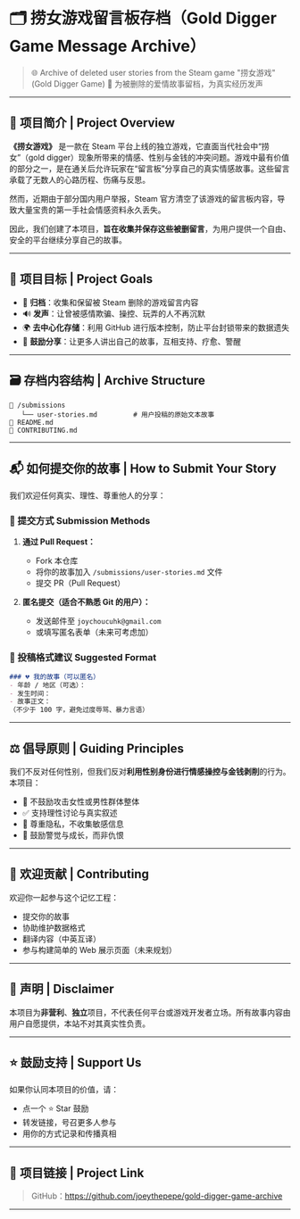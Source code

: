 # 🗂 捞女游戏留言板存档（Gold Digger Game Message Archive）

> 🌐 Archive of deleted user stories from the Steam game "捞女游戏" (Gold Digger Game)
> 🎯 为被删除的爱情故事留档，为真实经历发声

---

## 🧭 项目简介 | Project Overview

**《捞女游戏》** 是一款在 Steam 平台上线的独立游戏，它直面当代社会中“捞女”（gold digger）现象所带来的情感、性别与金钱的冲突问题。游戏中最有价值的部分之一，是在通关后允许玩家在“留言板”分享自己的真实情感故事。这些留言承载了无数人的心路历程、伤痛与反思。

然而，近期由于部分国内用户举报，Steam 官方清空了该游戏的留言板内容，导致大量宝贵的第一手社会情感资料永久丢失。

因此，我们创建了本项目，**旨在收集并保存这些被删留言**，为用户提供一个自由、安全的平台继续分享自己的故事。

---

## 🎯 项目目标 | Project Goals

* 📝 **归档**：收集和保留被 Steam 删除的游戏留言内容
* 🔊 **发声**：让曾被感情欺骗、操控、玩弄的人不再沉默
* 🌍 **去中心化存储**：利用 GitHub 进行版本控制，防止平台封锁带来的数据遗失
* 🤝 **鼓励分享**：让更多人讲出自己的故事，互相支持、疗愈、警醒

---

## 🗃 存档内容结构 | Archive Structure

```
📁 /submissions
   └── user-stories.md         # 用户投稿的原始文本故事
📄 README.md
📄 CONTRIBUTING.md
```

---

## 📬 如何提交你的故事 | How to Submit Your Story

我们欢迎任何真实、理性、尊重他人的分享：

### 🧾 提交方式 Submission Methods

1. **通过 Pull Request：**

   * Fork 本仓库
   * 将你的故事加入 `/submissions/user-stories.md` 文件
   * 提交 PR（Pull Request）

2. **匿名提交（适合不熟悉 Git 的用户）：**

   * 发送邮件至 `joychoucuhk@gmail.com`
   * 或填写匿名表单（未来可考虑加）

### 💬 投稿格式建议 Suggested Format

```markdown
### 💔 我的故事（可以匿名）
- 年龄 / 地区（可选）：
- 发生时间：
- 故事正文：
（不少于 100 字，避免过度辱骂、暴力言语）
```

---

## ⚖️ 倡导原则 | Guiding Principles

我们不反对任何性别，但我们反对**利用性别身份进行情感操控与金钱剥削**的行为。本项目：

* 🚫 不鼓励攻击女性或男性群体整体
* ✅ 支持理性讨论与真实叙述
* 🔐 尊重隐私，不收集敏感信息
* 🧠 鼓励警觉与成长，而非仇恨

---

## 👥 欢迎贡献 | Contributing

欢迎你一起参与这个记忆工程：

* 提交你的故事
* 协助维护数据格式
* 翻译内容（中英互译）
* 参与构建简单的 Web 展示页面（未来规划）

---

## 📢 声明 | Disclaimer

本项目为**非营利**、**独立**项目，不代表任何平台或游戏开发者立场。所有故事内容由用户自愿提供，本站不对其真实性负责。

---

## ⭐ 鼓励支持 | Support Us

如果你认同本项目的价值，请：

* 点一个 ⭐️ Star 鼓励
* 转发链接，号召更多人参与
* 用你的方式记录和传播真相

---

## 🔗 项目链接 | Project Link

> GitHub：https://github.com/joeythepepe/gold-digger-game-archive

---
